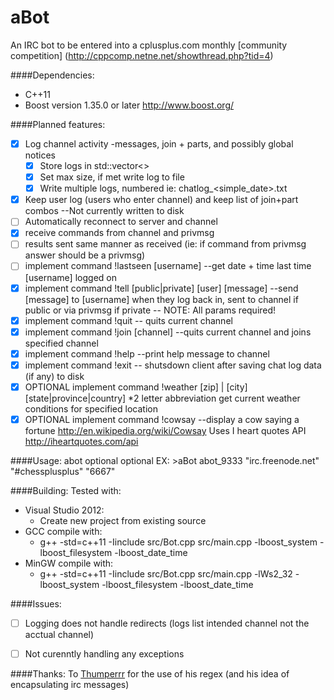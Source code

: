 aBot
====

An IRC bot to be entered into a cplusplus.com monthly 
[community competition] (http://cppcomp.netne.net/showthread.php?tid=4)

####Dependencies:

- C++11
- Boost version 1.35.0 or later http://www.boost.org/
    

####Planned features:

- [x] Log channel activity -messages, join + parts, and possibly global notices
    - [x] Store logs in std::vector<>
    - [x] Set max size, if met write log to file
    - [x] Write multiple logs, numbered ie: chatlog_<simple_date>.txt
- [x] Keep user log (users who enter channel) and keep list of join+part combos --Not currently written to disk
- [ ] Automatically reconnect to server and channel
- [x] receive commands from channel and privmsg
- [ ] results sent same manner as received (ie: if command from privmsg answer should be a privmsg)
- [ ] implement command !lastseen [username] --get date + time last time [username] logged on
- [x] implement command !tell [public|private] [user] [message] --send [message] to [username] when they log back in, 
      sent to channel if public or via privmsg if private -- NOTE: All params required!
- [x] implement command !quit -- quits current channel
- [x] implement command !join [channel] --quits current channel and joins specified channel
- [x] implement command !help --print help message to channel
- [x] implement command !exit -- shutsdown client after saving chat log data (if any) to disk
- [x] OPTIONAL implement command !weather [zip] | [city] [state|province|country] *2 letter abbreviation
      get current weather conditions for specified location
- [x] OPTIONAL implement command !cowsay --display a cow saying a fortune  http://en.wikipedia.org/wiki/Cowsay
      Uses I heart quotes API http://iheartquotes.com/api

####Usage:
    abot <nick> <server> <channel>optional <port>optional
    EX: >aBot abot_9333 "irc.freenode.net" "#chessplusplus" "6667"


####Building:
Tested with:
- Visual Studio 2012:
    - Create new project from existing source
- GCC compile with:
    - g++ -std=c++11 -Iinclude src/Bot.cpp src/main.cpp -lboost_system -lboost_filesystem -lboost_date_time
- MinGW compile with:
    - g++ -std=c++11 -Iinclude src/Bot.cpp src/main.cpp -lWs2_32 -lboost_system -lboost_filesystem -lboost_date_time

####Issues:

- [ ] Logging does not handle redirects (logs list intended channel not the acctual channel)
- [ ] Not curenntly handling any exceptions

 
####Thanks:
To [Thumperrr](https://github.com/Thumperrr) for the use of his regex (and his idea of encapsulating irc messages)

